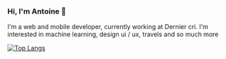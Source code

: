 ### Hi, I'm Antoine 👋


I'm a web and mobile developer, currently working at Dernier cri. I'm interested in machine learning, design ui / ux, travels and so much more

[![Top Langs](https://github-readme-stats.vercel.app/api/top-langs/?username=sakymar)](https://github.com/anuraghazra/github-readme-stats)

<!--
**sakymar/sakymar** is a ✨ _special_ ✨ repository because its `README.md` (this file) appears on your GitHub profile.

Here are some ideas to get you started:

- 🔭 I’m currently working on ...
- 🌱 I’m currently learning ...
- 👯 I’m looking to collaborate on ...
- 🤔 I’m looking for help with ...
- 💬 Ask me about ...
- 📫 How to reach me: ...
- 😄 Pronouns: ...
- ⚡ Fun fact: ...
-->
